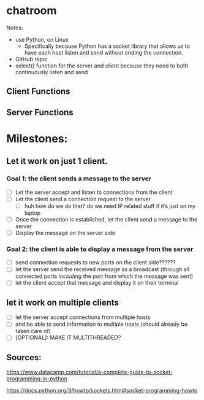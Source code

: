 # chatroom

Notes: 

- use Python, on Linux
    - Specifically because Python has a socket library that allows us to have each host listen and send without ending the connection.
- GitHub repo:
- select() function for the server and client because they need to both continuously listen and send

## Client Functions

## Server Functions

# Milestones:

## Let it work on just 1 client.

### Goal 1: the client sends a message to the server

- [ ]  Let the server accept and listen to connections from the client
- [ ]  Let the client send a connection request to the server
    - [ ]  huh how do we do that? do we need IP related stuff if it’s just on my laptop
- [ ]  Once the connection is established, let the client send a message to the server
- [ ]  Display the message on the server side

### Goal 2: the client is able to display a message from the server

- [ ]  send connection requests to new ports on the client side??????
- [ ]  let the server send the received message as a broadcast (through all connected ports *including* the port from which the message was sent)
- [ ]  let the client accept that message and display it on their terminal

## let it work on multiple clients

- [ ]  let the server accept connections from multiple hosts
- [ ]  and be able to send information to multiple hosts (should already be taken care of)
- [ ]  [OPTIONAL]: MAKE IT MULTITHREADED?

## Sources:

https://www.datacamp.com/tutorial/a-complete-guide-to-socket-programming-in-python

https://docs.python.org/3/howto/sockets.html#socket-programming-howto
